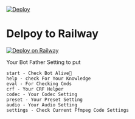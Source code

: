 [![Deploy](https://www.herokucdn.com/deploy/button.svg)](https://heroku.com/deploy?template=)

# Delpoy to Railway 
[![Deploy on Railway](https://railway.app/button.svg)](https://railway.app/new/template?template=https%3A%2F%2Fgithub.com%2FSahanJayaweera%2FPrivet-Encode-Pro-Bot-me&envs=API_HASH%2CAPP_ID%2CAUTH_USERS%2CBOT_USERNAME%2CENV%2CLOG_CHANNEL%2CSESSION_NAME%2CTG_BOT_TOKEN&API_HASHDesc=Get+this+value+from+https%3A%2F%2Fmy.telegram.org&APP_IDDesc=Get+this+value+from+https%3A%2F%2Fmy.telegram.org&AUTH_USERSDesc=Allow+only+pre-defined+users+to+use+this+bot+as+Sudo+User.+Separate+with+Space.+Just+for+using+Admin+Commands.&BOT_USERNAMEDesc=Your+Bot+Username.+Without+%60%40%60+before+Username%21&ENVDesc=Setting+this+to+ANYTHING+will+enable+VARs+when+in+ENV+mode&LOG_CHANNELDesc=Your+Bot%27s+Log+Channel%27s+Username.+For+Help+ask+in+%40linux_repo&SESSION_NAMEDesc=Keep+this+default&TG_BOT_TOKENDesc=Your+bot+token%2C+as+a+string.+Get+this+from+%40BotFather&ENVDefault=ANYTHING&SESSION_NAMEDefault=SJCompressBot&referralCode=gqAp1G)


Your Bot Father Setting to put
```
start - Check Bot Alive💋
help - check For Your Knowledge
eval - For Checking Cmds
crf - Your CRF Helper
codec - Your Codec Setting
preset - Your Preset Setting
audio - Your Audio Setting
settings - Check Current Ffmpeg Code Settings
```
